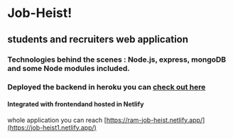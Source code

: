 # Job-Heist!
## students and recruiters web application 
### Technologies behind the scenes : Node.js, express, mongoDB and some Node modules included.
### Deployed the backend in heroku you can [check out here](https://job-heist1.herokuapp.com/)
#### Integrated with frontendand hosted in Netlify 
whole application you can reach [https://ram-job-heist.netlify.app/](https://job-heist1.netlify.app/)
